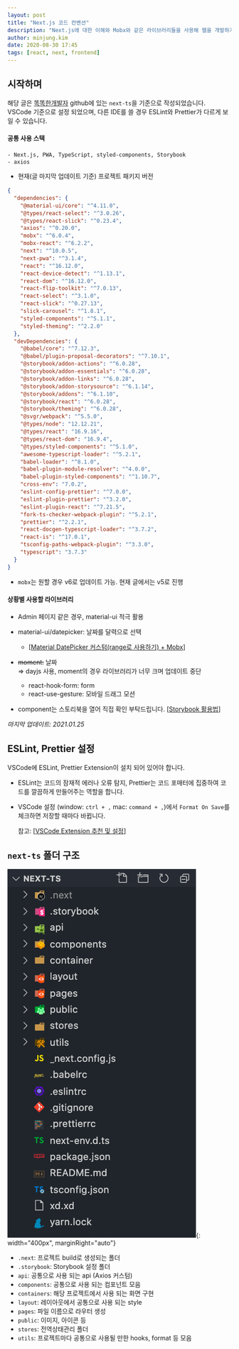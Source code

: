 ```yaml
---
layout: post
title: "Next.js 코드 컨벤션"
description: "Next.js에 대한 이해와 Mobx와 같은 라이브러리들을 사용해 웹을 개발하기 위한 기본 세팅 작업을 boilerplate로 만들어보는 과정에 대한 내용을 정리했습니다."
author: minjung.kim
date: 2020-08-30 17:45
tags: [react, next, frontend]
---
```


## 시작하며

해당 글은 [똑똑한개발자](https://toktokhan.dev/) github에 있는 `next-ts`을 기준으로 작성되었습니다.<br/>
VSCode 기준으로 설정 되었으며, 다른 IDE를 쓸 경우 ESLint와 Prettier가 다르게 보일 수 있습니다.

#### 공통 사용 스택

```
- Next.js, PWA, TypeScript, styled-components, Storybook
- axios
```

- 현재(글 마지막 업데이트 기준) 프로젝트 패키지 버전

```json
{
  "dependencies": {
    "@material-ui/core": "^4.11.0",
    "@types/react-select": "^3.0.26",
    "@types/react-slick": "^0.23.4",
    "axios": "^0.20.0",
    "mobx": "^6.0.4",
    "mobx-react": "^6.2.2",
    "next": "^10.0.5",
    "next-pwa": "^3.1.4",
    "react": "^16.12.0",
    "react-device-detect": "^1.13.1",
    "react-dom": "^16.12.0",
    "react-flip-toolkit": "^7.0.13",
    "react-select": "^3.1.0",
    "react-slick": "^0.27.13",
    "slick-carousel": "^1.8.1",
    "styled-components": "^5.1.1",
    "styled-theming": "^2.2.0"
  },
  "devDependencies": {
    "@babel/core": "^7.12.3",
    "@babel/plugin-proposal-decorators": "^7.10.1",
    "@storybook/addon-actions": "^6.0.28",
    "@storybook/addon-essentials": "^6.0.28",
    "@storybook/addon-links": "^6.0.28",
    "@storybook/addon-storysource": "^6.1.14",
    "@storybook/addons": "^6.1.10",
    "@storybook/react": "^6.0.28",
    "@storybook/theming": "^6.0.28",
    "@svgr/webpack": "^5.5.0",
    "@types/node": "12.12.21",
    "@types/react": "16.9.16",
    "@types/react-dom": "16.9.4",
    "@types/styled-components": "^5.1.0",
    "awesome-typescript-loader": "^5.2.1",
    "babel-loader": "^8.1.0",
    "babel-plugin-module-resolver": "^4.0.0",
    "babel-plugin-styled-components": "^1.10.7",
    "cross-env": "7.0.2",
    "eslint-config-prettier": "^7.0.0",
    "eslint-plugin-prettier": "^3.2.0",
    "eslint-plugin-react": "^7.21.5",
    "fork-ts-checker-webpack-plugin": "^5.2.1",
    "prettier": "^2.2.1",
    "react-docgen-typescript-loader": "^3.7.2",
    "react-is": "^17.0.1",
    "tsconfig-paths-webpack-plugin": "^3.3.0",
    "typescript": "3.7.3"
  }
}
```

- `mobx`는 원할 경우 v6로 업데이트 가능. 현재 글에서는 v5로 진행

#### 상황별 사용할 라이브러리

- Admin 페이지 같은 경우, material-ui 적극 활용
- material-ui/datepicker: 날짜를 달력으로 선택
  - [[Material DatePicker 커스텀(range로 사용하기) + Mobx](https://www.notion.so/Material-DatePicker-range-Mobx-0401fa643af7449c81f5ea4816884b22)]
- ~~moment:~~ 날짜<br/>
  ⇒ dayjs 사용, moment의 경우 라이브러리가 너무 크며 업데이트 중단

  - react-hook-form: form
  - react-use-gesture: 모바일 드래그 모션

- component는 스토리북을 열어 직접 확인 부탁드립니다. [[Storybook 활용법](https://www.notion.so/Storybook-202709a641774221a1fb5448dc06c979)]

_마지막 업데이트: 2021.01.25_

## ESLint, Prettier 설정

VSCode에 ESLint, Prettier Extension이 설치 되어 있어야 합니다.

- ESLint는 코드의 잠재적 에러나 오류 탐지, Prettier는 코드 포매터에 집중하여 코드를 깔끔하게 만들어주는 역할을 합니다.
- VSCode 설정 (window: `ctrl + ,` mac: `command + ,`)에서 `Format On Save`를 체크하면 저장할 때마다 바뀝니다.

  참고: [[VSCode Extension 추천 및 설정](https://www.notion.so/VSCode-Extension-4b7e3a1b02194d12a5027d6c475d102a)]

## `next-ts` 폴더 구조

![frontend_structure](/files/posts/2020_08/frontend_structure.png){: width="400px", marginRight="auto"}

- `.next`: 프로젝트 build로 생성되는 폴더
- `.storybook`: Storybook 설정 폴더
- `api`: 공통으로 사용 되는 api (Axios 커스텀)
- `components`: 공통으로 사용 되는 컴포넌트 모음
- `containers`: 해당 프로젝트에서 사용 되는 화면 구현
- `layout`: 레이아웃에서 공통으로 사용 되는 style
- `pages`: 파일 이름으로 라우터 생성
- `public`: 이미지, 아이콘 등
- `stores`: 전역상태관리 폴더
- `utils`: 프로젝트마다 공통으로 사용될 만한 hooks, format 등 모음
